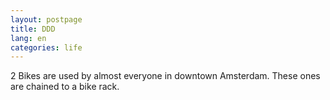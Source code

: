 ```yaml
---
layout: postpage
title: DDD
lang: en
categories: life
---
```

2 Bikes are used by almost everyone in downtown Amsterdam. These ones are chained to a bike rack.